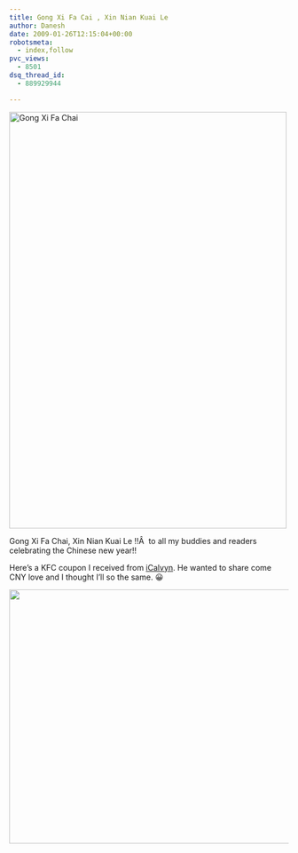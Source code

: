 ```yaml
---
title: Gong Xi Fa Cai , Xin Nian Kuai Le
author: Danesh
date: 2009-01-26T12:15:04+00:00
robotsmeta:
  - index,follow
pvc_views:
  - 8501
dsq_thread_id:
  - 889929944

---
```

<img loading="lazy" class="alignnone size-medium wp-image-1198" title="Gong Xi Fa Chai" src="/wp-content/uploads/2009/01/3163080999_6e61e629fe_b-500x751.jpg" alt="Gong Xi Fa Chai" width="500" height="751" srcset="/wp-content/uploads/2009/01/3163080999_6e61e629fe_b-500x751.jpg 500w, /wp-content/uploads/2009/01/3163080999_6e61e629fe_b.jpg 681w" sizes="(max-width: 500px) 100vw, 500px" />

Gong Xi Fa Chai, Xin Nian Kuai Le !!Â  to all my buddies and readers celebrating the Chinese new year!!

Here&#8217;s a KFC coupon I received from [iCalvyn][1]. He wanted to share come CNY love and I thought I&#8217;ll so the same. 😀

<img loading="lazy" class="alignnone" title="KFC Zinger Tower" src="http://img242.imageshack.us/img242/7241/kfcjm0.jpg" alt="" width="640" height="458" />

 [1]: http://www.icalvyn.com/